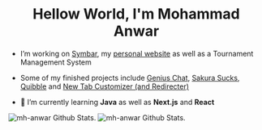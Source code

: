 <h1 align="center">Hellow World, I'm Mohammad Anwar</h1>

- I’m working on [Symbar](https://github.com/mh-anwar/symbar), my [personal website](https://github.com/mh-anwar/mh-anwar.ninja) as well as a Tournament Management System

- Some of my finished projects include [Genius Chat](https://github.com/r-chong/chat), [Sakura Sucks](https://github.com/mh-anwar/sakura-sucks), [Quibble](https://github.com/mh-anwar/quibble) and [New Tab Customizer (and Redirecter)](https://chrome.google.com/webstore/detail/new-tab-customizer-and-re/gkkhlojhkcjkbppegmljiaiiogonlikf)

- 🌱 I’m currently learning **Java** as well as **Next.js** and **React**

<picture>
  <source media="(prefers-color-scheme: dark)" srcset="https://github-readme-stats.vercel.app/api?username=mh-anwar&show_icons=true&count_private=true&hide_border=true&theme=github_dark">
  <source media="(prefers-color-scheme: light)" srcset="https://github-readme-stats.vercel.app/api?username=mh-anwar&show_icons=true&count_private=true&hide_border=true&theme=github_dark">
  <img alt="mh-anwar Github Stats." src="https://github-readme-stats.vercel.app/api?username=mh-anwar&show_icons=true&count_private=true&hide_border=true&theme=github_dark">
</picture>

<picture>
  <source media="(prefers-color-scheme: dark)" srcset="https://github-readme-stats.vercel.app/api/top-langs/?username=mh-anwar&hide_border=true&layout=compact&theme=github_dark">
  <source media="(prefers-color-scheme: light)" srcset="https://github-readme-stats.vercel.app/api/top-langs/?username=mh-anwar&hide_border=true&layout=compact&theme=default">
  <img alt="mh-anwar Github Stats." src="https://github-readme-stats.vercel.app/api/top-langs/?username=mh-anwar&hide_border=true&layout=compact&theme=default">
</picture>
